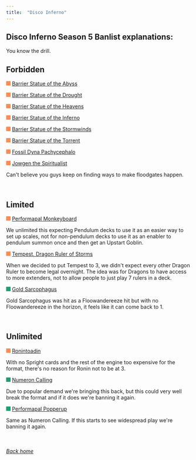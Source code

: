 ```yaml
---
title:  "Disco Inferno"
---
```


## Disco Inferno Season 5 Banlist explanations:


You know the drill.


## Forbidden

<img src="assets/effect.png" alt="Effect Monster" width="12" height="12"/> [Barrier Statue of the Abyss](https://db.ygoprodeck.com/card/?search=Barrier%20Statue%20of%20the%20Abyss)

<img src="assets/effect.png" alt="Effect Monster" width="12" height="12"/> [Barrier Statue of the Drought](https://db.ygoprodeck.com/card/?search=Barrier%20Statue%20of%20the%20Drought)

<img src="assets/effect.png" alt="Effect Monster" width="12" height="12"/> [Barrier Statue of the Heavens](https://db.ygoprodeck.com/card/?search=Barrier%20Statue%20of%20the%20Heavens)

<img src="assets/effect.png" alt="Effect Monster" width="12" height="12"/> [Barrier Statue of the Inferno](https://db.ygoprodeck.com/card/?search=Barrier%20Statue%20of%20the%20Inferno)

<img src="assets/effect.png" alt="Effect Monster" width="12" height="12"/> [Barrier Statue of the Stormwinds](https://db.ygoprodeck.com/card/?search=Barrier%20Statue%20of%20the%20Stormwinds)

<img src="assets/effect.png" alt="Effect Monster" width="12" height="12"/> [Barrier Statue of the Torrent](https://db.ygoprodeck.com/card/?search=Barrier%20Statue%20of%20the%20Torrent)

<img src="assets/effect.png" alt="Effect Monster" width="12" height="12"/> [Fossil Dyna Pachycephalo](https://db.ygoprodeck.com/card/?search=Fossil%20Dyna%20Pachycephalo)

<img src="assets/effect.png" alt="Effect Monster" width="12" height="12"/> [Jowgen the Spiritualist](https://db.ygoprodeck.com/card/?search=Jowgen%20the%20Spiritualist)

Can't believe you guys keep on finding ways to make floodgates happen.


<br>

## Limited


<img src="assets/effect.png" alt="Effect Monster" width="12" height="12"/> [Performapal Monkeyboard](https://db.ygoprodeck.com/card/?search=Performapal%20Monkeyboard)

We unlimited this expecting Pendulum decks to use it as an easier way to set up scales, not for non-pendulum decks to use it as an enabler to pendulum summon once and then get an Upstart Goblin.


<img src="assets/effect.png" alt="Effect Monster" width="12" height="12"/> [Tempest, Dragon Ruler of Storms](https://db.ygoprodeck.com/card/?search=Tempest,%20Dragon%20Ruler%20of%20Storms")

When we decided to put Tempest to 3, we didn't expect every other Dragon Ruler to become legal overnight. The idea was for Dragons to have access to more extenders, not to allow people to just play 7 rulers in a deck.


<img src="assets/spell.png" alt="Spell" width="12" height="12"/> [Gold Sarcophagus](https://db.ygoprodeck.com/card/?search=Gold%20Sarcophagus)

Gold Sarcophagus was hit as a Floowandereeze hit but with no Floowandereeze in the horizon, it feels like it can come back to 1.

<br>

## Unlimited


<img src="assets/effect.png" alt="Effect Monster" width="12" height="12"/> [Ronintoadin](https://db.ygoprodeck.com/card/?search=Ronintoadin")

With no Spright cards and the rest of the engine too expensive for the format, there's no reason for Ronin not to be at 3.


<img src="assets/spell.png" alt="Spell" width="12" height="12"/> [Numeron Calling](https://db.ygoprodeck.com/card/?search=Numeron%20Calling)

Due to popular demand we're bringing this back, but this could very well break the format and if it does we're banning it again.

<img src="assets/spell.png" alt="Spell" width="12" height="12"/> [Performapal Popperup](https://db.ygoprodeck.com/card/?search=Performapal%20Popperup)

Same as Numeron Calling. If this starts to see widespread play we're banning it again.



<br>

###### [Back home](index)